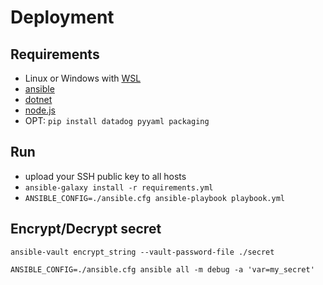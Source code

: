 # Deployment

## Requirements

- Linux or Windows with [WSL](https://docs.microsoft.com/en-us/windows/wsl/install-win10)
- [ansible](https://docs.ansible.com/ansible/latest/installation_guide/intro_installation.html)
- [dotnet](https://dotnet.microsoft.com/download)
- [node.js](https://nodejs.org)
- OPT: `pip install datadog pyyaml packaging`

## Run

- upload your SSH public key to all hosts
- `ansible-galaxy install -r requirements.yml`
- `ANSIBLE_CONFIG=./ansible.cfg ansible-playbook playbook.yml`

## Encrypt/Decrypt secret

`ansible-vault encrypt_string --vault-password-file ./secret`

`ANSIBLE_CONFIG=./ansible.cfg ansible all -m debug -a 'var=my_secret'`
